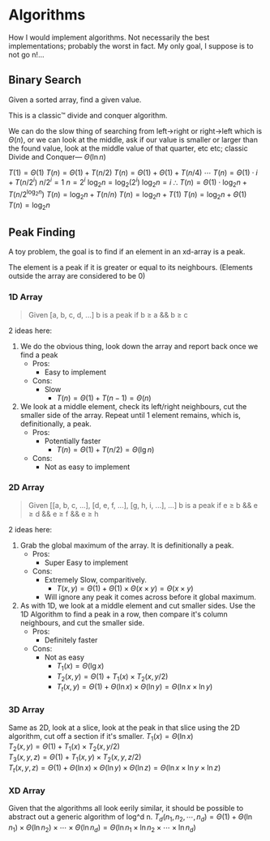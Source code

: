 # Algorithms
How I would implement algorithms. Not necessarily the best implementations; probably the worst in fact. My only goal, I suppose is to not go n!...

## Binary Search
Given a sorted array, find a given value.

This is a classic™ divide and conquer algorithm.

We can do the slow thing of searching from left→right or right→left which is $\Theta(n)$, or we can look at the middle, ask if our value is smaller or larger than the found value, look at the middle value of that quarter, etc etc; classic Divide and Conquer— $\Theta(\ln n)$

$T(1)=\Theta(1)$
$T(n)=\Theta(1) + T(n/2)$
$T(n)=\Theta(1) + \Theta(1) + T(n/4)$
$\cdots$
$T(n)=\Theta(1)\cdot i + T(n/{2^i})$
$n/2^i=1$
$n=2^i$
$\log_2n=\log_2(2^i)$
$\log_2n=i$
$\therefore$
$T(n)=\Theta(1)\cdot \log_2n + T(n/{2^{\log_2n}})$
$T(n)=\log_2n + T(n/n)$
$T(n)=\log_2n + T(1)$
$T(n)=\log_2n + \Theta(1)$
$T(n)=\log_2n$

## Peak Finding
A toy problem, the goal is to find if an element in an xd-array is a peak.

The element is a peak if it is greater or equal to its neighbours. (Elements outside the array are considered to be 0)

### 1D Array

> Given [a, b, c, d, ...] b is a peak if b ≥ a && b ≥ c

2 ideas here:
1. We do the obvious thing, look down the array and report back once we find a peak
    - Pros:
        - Easy to implement
    - Cons:
        - Slow
            - $T(n)=\Theta(1) + T(n-1) = \Theta(n)$
2. We look at a middle element, check its left/right neighbours, cut the smaller side of the array. Repeat until 1 element remains, which is, definitionally, a peak.
    - Pros:
        - Potentially faster
            - $T(n)=\Theta(1) + T(n/2) = \Theta(\lg n)$
    - Cons:
        - Not as easy to implement

### 2D Array

> Given [[a, b, c, ...], [d, e, f, ...], [g, h, i, ...], ...] b is a peak if e ≥ b && e ≥ d && e ≥ f && e ≥ h

2 ideas here:
1. Grab the global maximum of the array. It is definitionally a peak.
    - Pros:
        - Super Easy to implement
    - Cons:
        - Extremely Slow, comparitively.
            - $T(x,y)=\Theta(1)+\Theta(1)\times\Theta(x\times y)=\Theta(x\times y)$
        - Will ignore any peak it comes across before it global maximum.
2. As with 1D, we look at a middle element and cut smaller sides. Use the 1D Algorithm to find a peak in a row, then compare it's column neighbours, and cut the smaller side.
    - Pros:
        - Definitely faster
    - Cons:
        - Not as easy
            - $T_1(x)=\Theta(\lg x)$
            - $T_2(x,y)=\Theta(1)+T_1(x)\times T_2(x,y/2)$
            - $T_t(x,y)=\Theta(1)+\Theta(\ln x)\times\Theta(\ln y)=\Theta(\ln x\times \ln y)$


### 3D Array
Same as 2D, look at a slice, look at the peak in that slice using the 2D algorithm, cut off a section if it's smaller.
$T_1(x)=\Theta(\ln x)$<br>
$T_2(x,y)=\Theta(1)+T_1(x)\times T_2(x,y/2)$<br>
$T_3(x,y,z)=\Theta(1)+T_1(x,y)\times T_2(x,y,z/2)$<br>
$T_t(x,y,z)=\Theta(1)+\Theta(\ln x)\times\Theta(\ln y)\times\Theta(\ln z)=\Theta(\ln x\times\ln y\times\ln z)$


### XD Array
Given that the algorithms all look eerily similar, it should be possible to abstract out a generic algorithm of log^d n.
$T_d(n_1,n_2,\cdots,n_d)=\Theta(1)+\Theta(\ln n_1)\times\Theta(\ln n_2)\times\cdots\times\Theta(\ln n_d)=\Theta(\ln n_1\times\ln n_2\times\cdots\times\ln n_d)$

